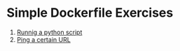 # Simple Dockerfile Exercises
1) [Runnig a python script](https://github.com/LuciaHeredia/Simple-Docker/tree/master/run-py-script)
2) [Ping a certain URL](https://github.com/LuciaHeredia/Simple-Docker/tree/master/ping-url)
